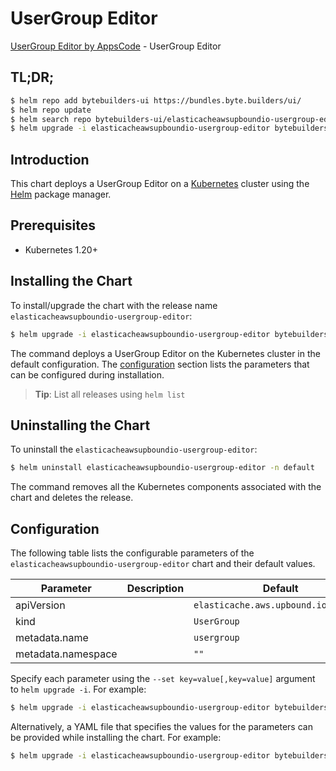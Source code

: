 # UserGroup Editor

[UserGroup Editor by AppsCode](https://byte.builders) - UserGroup Editor

## TL;DR;

```bash
$ helm repo add bytebuilders-ui https://bundles.byte.builders/ui/
$ helm repo update
$ helm search repo bytebuilders-ui/elasticacheawsupboundio-usergroup-editor --version=v0.4.18
$ helm upgrade -i elasticacheawsupboundio-usergroup-editor bytebuilders-ui/elasticacheawsupboundio-usergroup-editor -n default --create-namespace --version=v0.4.18
```

## Introduction

This chart deploys a UserGroup Editor on a [Kubernetes](http://kubernetes.io) cluster using the [Helm](https://helm.sh) package manager.

## Prerequisites

- Kubernetes 1.20+

## Installing the Chart

To install/upgrade the chart with the release name `elasticacheawsupboundio-usergroup-editor`:

```bash
$ helm upgrade -i elasticacheawsupboundio-usergroup-editor bytebuilders-ui/elasticacheawsupboundio-usergroup-editor -n default --create-namespace --version=v0.4.18
```

The command deploys a UserGroup Editor on the Kubernetes cluster in the default configuration. The [configuration](#configuration) section lists the parameters that can be configured during installation.

> **Tip**: List all releases using `helm list`

## Uninstalling the Chart

To uninstall the `elasticacheawsupboundio-usergroup-editor`:

```bash
$ helm uninstall elasticacheawsupboundio-usergroup-editor -n default
```

The command removes all the Kubernetes components associated with the chart and deletes the release.

## Configuration

The following table lists the configurable parameters of the `elasticacheawsupboundio-usergroup-editor` chart and their default values.

|     Parameter      | Description |                     Default                     |
|--------------------|-------------|-------------------------------------------------|
| apiVersion         |             | <code>elasticache.aws.upbound.io/v1beta1</code> |
| kind               |             | <code>UserGroup</code>                          |
| metadata.name      |             | <code>usergroup</code>                          |
| metadata.namespace |             | <code>""</code>                                 |


Specify each parameter using the `--set key=value[,key=value]` argument to `helm upgrade -i`. For example:

```bash
$ helm upgrade -i elasticacheawsupboundio-usergroup-editor bytebuilders-ui/elasticacheawsupboundio-usergroup-editor -n default --create-namespace --version=v0.4.18 --set apiVersion=elasticache.aws.upbound.io/v1beta1
```

Alternatively, a YAML file that specifies the values for the parameters can be provided while
installing the chart. For example:

```bash
$ helm upgrade -i elasticacheawsupboundio-usergroup-editor bytebuilders-ui/elasticacheawsupboundio-usergroup-editor -n default --create-namespace --version=v0.4.18 --values values.yaml
```
